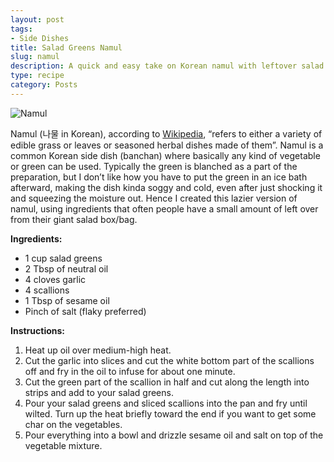 ```yaml
---
layout: post
tags:
- Side Dishes
title: Salad Greens Namul
slug: namul
description: A quick and easy take on Korean namul with leftover salad greens.
type: recipe
category: Posts
---
```


![Namul](https://res.cloudinary.com/dvqeiswvr/image/upload/v1672587425/namul.jpg)

Namul (나물 in Korean), according to [Wikipedia](https://en.wikipedia.org/wiki/Namul), “refers to either a variety of edible grass or leaves or seasoned herbal dishes made of them”. Namul is a common Korean side dish (banchan) where basically any kind of vegetable or green can be used. Typically the green is blanched as a part of the preparation, but I don’t like how you have to put the green in an ice bath afterward, making the dish kinda soggy and cold, even after just shocking it and squeezing the moisture out. Hence I created this lazier version of namul, using ingredients that often people have a small amount of left over from their giant salad box/bag.

**Ingredients:**
- 1 cup salad greens
- 2 Tbsp of neutral oil
- 4 cloves garlic
- 4 scallions
- 1 Tbsp of sesame oil
- Pinch of salt (flaky preferred)

**Instructions:**
1. Heat up oil over medium-high heat.
2. Cut the garlic into slices and cut the white bottom part of the scallions off and fry in the oil to infuse for about one minute.
3. Cut the green part of the scallion in half and cut along the length into strips and add to your salad greens.
4. Pour your salad greens and sliced scallions into the pan and fry until wilted. Turn up the heat briefly toward the end if you want to get some char on the vegetables.
5. Pour everything into a bowl and drizzle sesame oil and salt on top of the vegetable mixture.
